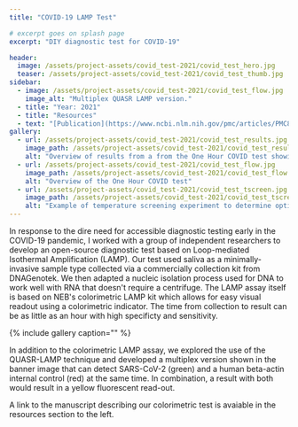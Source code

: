 ```yaml
---
title: "COVID-19 LAMP Test"

# excerpt goes on splash page
excerpt: "DIY diagnostic test for COVID-19"

header:
  image: /assets/project-assets/covid_test-2021/covid_test_hero.jpg
  teaser: /assets/project-assets/covid_test-2021/covid_test_thumb.jpg
sidebar:
  - image: /assets/project-assets/covid_test-2021/covid_test_flow.jpg
    image_alt: "Multiplex QUASR LAMP version."
  - title: "Year: 2021"
  - title: "Resources"
  - text: "[Publication](https://www.ncbi.nlm.nih.gov/pmc/articles/PMC8730513/){:target='_blank'}"
gallery:
  - url: /assets/project-assets/covid_test-2021/covid_test_results.jpg
    image_path: /assets/project-assets/covid_test-2021/covid_test_results.jpg
    alt: "Overview of results from a from the One Hour COVID test showing accuracy."
  - url: /assets/project-assets/covid_test-2021/covid_test_flow.jpg
    image_path: /assets/project-assets/covid_test-2021/covid_test_flow.jpg
    alt: "Overview of the One Hour COVID test"
  - url: /assets/project-assets/covid_test-2021/covid_test_tscreen.jpg
    image_path: /assets/project-assets/covid_test-2021/covid_test_tscreen.jpg
    alt: "Example of temperature screening experiment to determine optimal assay conditions."
---
```

In response to the dire need for accessible diagnostic testing early in the COVID-19 pandemic, I worked with a group of independent researchers to develop an open-source diagnostic test based on Loop-mediated Isothermal Amplification (LAMP). Our test used saliva as a minimally-invasive sample type collected via a commercially collection kit from DNAGenotek. We then adapted a nucleic isolation process used for DNA to work well with RNA that doesn't require a centrifuge. The LAMP assay itself is based on NEB's colorimetric LAMP kit which allows for easy visual readout using a colorimetric indicator. The time from collection to result can be as little as an hour with high specificty and sensitivity.

{% include gallery caption="" %}

In addition to the colorimetric LAMP assay, we explored the use of the QUASR-LAMP technique and developed a multiplex version shown in the banner image that can detect SARS-CoV-2 (green) and a human beta-actin internal control (red) at the same time. In combination, a result with both would result in a yellow fluorescent read-out. 

A link to the manuscript describing our colorimetric test is avaiable in the resources section to the left.
